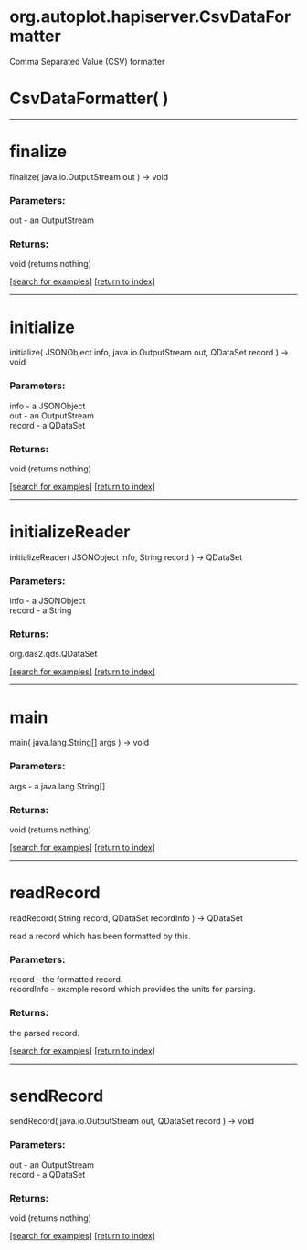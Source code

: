 # org.autoplot.hapiserver.CsvDataFormatter

Comma Separated Value (CSV) formatter

# CsvDataFormatter( )


***
<a name="finalize"></a>
# finalize
finalize( java.io.OutputStream out ) &rarr; void



### Parameters:
out - an OutputStream

### Returns:
void (returns nothing)


<a href="https://github.com/autoplot/dev/search?q=finalize&unscoped_q=finalize">[search for examples]</a>
<a href="https://github.com/autoplot/documentation/blob/master/javadoc/index-all.md">[return to index]</a>

***
<a name="initialize"></a>
# initialize
initialize( JSONObject info, java.io.OutputStream out, QDataSet record ) &rarr; void



### Parameters:
info - a JSONObject
<br>out - an OutputStream
<br>record - a QDataSet

### Returns:
void (returns nothing)


<a href="https://github.com/autoplot/dev/search?q=initialize&unscoped_q=initialize">[search for examples]</a>
<a href="https://github.com/autoplot/documentation/blob/master/javadoc/index-all.md">[return to index]</a>

***
<a name="initializeReader"></a>
# initializeReader
initializeReader( JSONObject info, String record ) &rarr; QDataSet



### Parameters:
info - a JSONObject
<br>record - a String

### Returns:
org.das2.qds.QDataSet


<a href="https://github.com/autoplot/dev/search?q=initializeReader&unscoped_q=initializeReader">[search for examples]</a>
<a href="https://github.com/autoplot/documentation/blob/master/javadoc/index-all.md">[return to index]</a>

***
<a name="main"></a>
# main
main( java.lang.String[] args ) &rarr; void



### Parameters:
args - a java.lang.String[]

### Returns:
void (returns nothing)


<a href="https://github.com/autoplot/dev/search?q=main&unscoped_q=main">[search for examples]</a>
<a href="https://github.com/autoplot/documentation/blob/master/javadoc/index-all.md">[return to index]</a>

***
<a name="readRecord"></a>
# readRecord
readRecord( String record, QDataSet recordInfo ) &rarr; QDataSet

read a record which has been formatted by this.

### Parameters:
record - the formatted record.
<br>recordInfo - example record which provides the units for parsing.

### Returns:
the parsed record.

<a href="https://github.com/autoplot/dev/search?q=readRecord&unscoped_q=readRecord">[search for examples]</a>
<a href="https://github.com/autoplot/documentation/blob/master/javadoc/index-all.md">[return to index]</a>

***
<a name="sendRecord"></a>
# sendRecord
sendRecord( java.io.OutputStream out, QDataSet record ) &rarr; void



### Parameters:
out - an OutputStream
<br>record - a QDataSet

### Returns:
void (returns nothing)


<a href="https://github.com/autoplot/dev/search?q=sendRecord&unscoped_q=sendRecord">[search for examples]</a>
<a href="https://github.com/autoplot/documentation/blob/master/javadoc/index-all.md">[return to index]</a>

